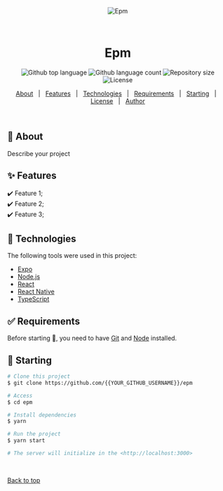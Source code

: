 <div align="center" id="top"> 
  <img src="./.github/app.gif" alt="Epm" />

&#xa0;

  <!-- <a href="https://epm.netlify.app">Demo</a> -->
</div>

<h1 align="center">Epm</h1>

<p align="center">
  <img alt="Github top language" src="https://img.shields.io/github/languages/top/anilkumar-011/epm?color=56BEB8">

  <img alt="Github language count" src="https://img.shields.io/github/languages/count/anilkumar-011/epm?color=56BEB8">

  <img alt="Repository size" src="https://img.shields.io/github/repo-size/anilkumar-011/epm?color=56BEB8">

  <img alt="License" src="https://img.shields.io/github/license/anilkumar-011/epm?color=56BEB8">

  <!-- <img alt="Github issues" src="https://img.shields.io/github/issues/{{YOUR_GITHUB_USERNAME}}/epm?color=56BEB8" /> -->

  <!-- <img alt="Github forks" src="https://img.shields.io/github/forks/{{YOUR_GITHUB_USERNAME}}/epm?color=56BEB8" /> -->

  <!-- <img alt="Github stars" src="https://img.shields.io/github/stars/{{YOUR_GITHUB_USERNAME}}/epm?color=56BEB8" /> -->
</p>

<!-- Status -->

<!-- <h4 align="center">
	🚧  Epm 🚀 Under construction...  🚧
</h4>

<hr> -->

<p align="center">
  <a href="#dart-about">About</a> &#xa0; | &#xa0; 
  <a href="#sparkles-features">Features</a> &#xa0; | &#xa0;
  <a href="#rocket-technologies">Technologies</a> &#xa0; | &#xa0;
  <a href="#white_check_mark-requirements">Requirements</a> &#xa0; | &#xa0;
  <a href="#checkered_flag-starting">Starting</a> &#xa0; | &#xa0;
  <a href="#memo-license">License</a> &#xa0; | &#xa0;
  <a href="https://github.com/{{YOUR_GITHUB_USERNAME}}" target="_blank">Author</a>
</p>

<br>

## :dart: About

Describe your project

## :sparkles: Features

:heavy_check_mark: Feature 1;\
:heavy_check_mark: Feature 2;\
:heavy_check_mark: Feature 3;

## :rocket: Technologies

The following tools were used in this project:

- [Expo](https://expo.io/)
- [Node.js](https://nodejs.org/en/)
- [React](https://pt-br.reactjs.org/)
- [React Native](https://reactnative.dev/)
- [TypeScript](https://www.typescriptlang.org/)

## :white_check_mark: Requirements

Before starting :checkered_flag:, you need to have [Git](https://git-scm.com) and [Node](https://nodejs.org/en/) installed.

## :checkered_flag: Starting

```bash
# Clone this project
$ git clone https://github.com/{{YOUR_GITHUB_USERNAME}}/epm

# Access
$ cd epm

# Install dependencies
$ yarn

# Run the project
$ yarn start

# The server will initialize in the <http://localhost:3000>
```

&#xa0;

<a href="#top">Back to top</a>
